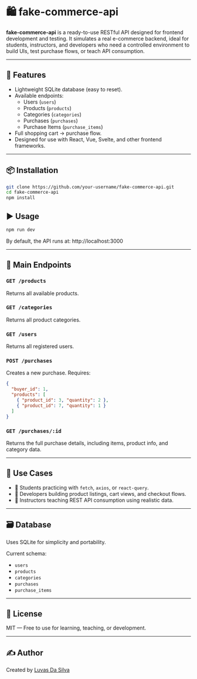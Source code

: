 # 🛍️ fake-commerce-api

**fake-commerce-api** is a ready-to-use RESTful API designed for frontend development and testing. It simulates a real e-commerce backend, ideal for students, instructors, and developers who need a controlled environment to build UIs, test purchase flows, or teach API consumption.

---

## 🚀 Features

- Lightweight SQLite database (easy to reset).
- Available endpoints:
  - Users (`users`)
  - Products (`products`)
  - Categories (`categories`)
  - Purchases (`purchases`)
  - Purchase Items (`purchase_items`)
- Full shopping cart → purchase flow.
- Designed for use with React, Vue, Svelte, and other frontend frameworks.

---

## 📦 Installation

```bash
git clone https://github.com/your-username/fake-commerce-api.git
cd fake-commerce-api
npm install
```

## ▶️ Usage

```bash
npm run dev
```

By default, the API runs at: http://localhost:3000

---

## 🔌 Main Endpoints

### `GET /products`
Returns all available products.

### `GET /categories`
Returns all product categories.

### `GET /users`
Returns all registered users.

### `POST /purchases`
Creates a new purchase. Requires:

```json
{
  "buyer_id": 1,
  "products": [
    { "product_id": 3, "quantity": 2 },
    { "product_id": 7, "quantity": 1 }
  ]
}
```

### `GET /purchases/:id`
Returns the full purchase details, including items, product info, and category data.

---

## 🧪 Use Cases

- 🔸 Students practicing with `fetch`, `axios`, or `react-query`.
- 🔸 Developers building product listings, cart views, and checkout flows.
- 🔸 Instructors teaching REST API consumption using realistic data.

---

## 🗃️ Database

Uses SQLite for simplicity and portability.

Current schema:
- `users`
- `products`
- `categories`
- `purchases`
- `purchase_items`

---

## 📄 License

MIT — Free to use for learning, teaching, or development.

---

## ✍️ Author

Created by [Luvas Da Silva](https://github.com/locodasi)
